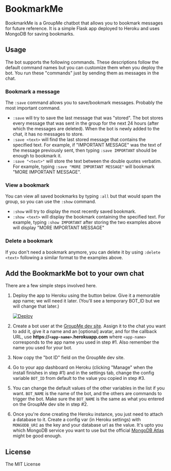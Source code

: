 # BookmarkMe
BookmarkMe is a GroupMe chatbot that allows you to bookmark messages for future reference. It is a simple Flask app deployed to Heroku and uses MongoDB for saving bookmarks.

## Usage
The bot supports the following commands. These descriptions follow the default command names but you can customize them when you deploy the bot. You run these "commands" just by sending them as messages in the chat.
### Bookmark a message
The `:save` command allows you to save/bookmark messages. Probably the most important command.
- `:save` will try to save the last message that was "stored". The bot stores every message that was sent in the group for the next 24 hours (after which the messages are deleted). When the bot is newly added to the chat, it has no messages to store.
- `:save <text>` will find the last stored message that contains the specified text. For example, if "IMPORTANT MESSAGE" was the text of the message previously sent, then typing `:save IMPORTANT` should be enough to bookmark it.
- `:save "<text>"` will store the text between the double quotes verbatim. For example, typing `:save "MORE IMPORTANT MESSAGE"` will bookmark "MORE IMPORTANT MESSAGE".
### View a bookmark
You can view all saved bookmarks by typing `:all` but that would spam the group, so you can use the `:show` command.
- `:show` will try to display the most recently saved bookmark.
- `:show <text>` will display the bookmark containing the specified text. For example, typing `:show IMPORTANT` after storing the two examples above will display "MORE IMPORTANT MESSAGE"
### Delete a bookmark
If you don't need a bookmark anymore, you can delete it by using `:delete <text>` following a similar format to the examples above.

## Add the BookmarkMe bot to your own chat
There are a few simple steps involved here.
1. Deploy the app to Heroku using the button below. Give it a memorable app name; we will need it later. (You'll see a temporary BOT_ID but we will change that later.)

    [![Deploy](https://www.herokucdn.com/deploy/button.svg)](https://heroku.com/deploy)
2. Create a bot user at the [GroupMe dev site](https://dev.groupme.com/bots). Assign it to the chat you want to add it, give it a name and an [optional] avatar, and for the callback URL, use **https://`<app-name>`.herokuapp.com** where `<app-name>` corresponds to the app name you used in step #1. Also remember the name you used for your bot.
3. Now copy the "bot ID" field on the GroupMe dev site.
4. Go to your app dashboard on Heroku (clicking "Manage" when the install finishes in step #1) and in the settings tab, change the config variable `BOT_ID` from default to the value you copied in step #3.
5. You can change the default values of the other variables in the list if you want. `BOT_NAME` is the name of the bot, and the others are commands to trigger the bot. Make sure the `BOT_NAME` is the same as what you entered on the GroupMe dev site in step #2.
6. Once you're done creating the Heroku instance, you just need to attach a database to it. Create a config var (in Heroku settings) with `MONGODB_URI` as the key and your database url as the value. It's upto you which MongoDB service you want to use but the official [MongoDB Atlas](https://www.mongodb.com/cloud/atlas) might be good enough.

## License
The MIT License
